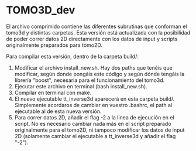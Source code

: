 # TOMO3D_dev

El archivo comprimido contiene las diferentes subrutinas que conforman el tomo3d y distintas carpetas. Esta versión está actualizada con la posibilidad de poder correr datos 2D directamente con los datos de input y scripts originalmente preparados para tomo2D.

Para compilar esta versión, dentro de la carpeta build/:
  1. Modificar el archivo install_new.sh. Hay dos paths que tenéis que modificar, según donde pongáis este código y según dónde tengáis la librería "boost", necesaria para el funcionamiento del tomo3d.
  2. Ejecutar este archivo en terminal (bash install_new.sh).
  3. Compilar en terminal con make.
  4. El nuevo ejecutable tt_inverse3d aparecerá en esta carpeta build/. Simplemente acordaros de cambiar en vuestro .bashrc, el path al ejecutable al de esta nueva versión.
  5. Para correr datos 2D, añadir el flag -2 a la linea de ejecución en el script. No es necesario cambiar nada más en el script preparado originalmente para el tomo2D, ni tampoco modificar los datos de input 2D (solamente cambiar el ejecutable a tt_inverse3d y añadir el flag "-2").
